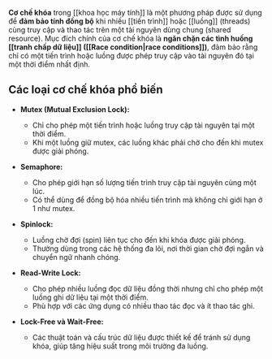 **Cơ chế khóa** trong [[khoa học máy tính]] là một phương pháp được sử dụng để **đảm bảo tính đồng bộ** khi nhiều [[tiến trình]] hoặc [[luồng]] (threads) cùng truy cập và thao tác trên một tài nguyên dùng chung (shared resource). Mục đích chính của cơ chế khóa là **ngăn chặn các tình huống [[tranh chấp dữ liệu]] ([[Race condition|race conditions]])**, đảm bảo rằng chỉ có một tiến trình hoặc luồng được phép truy cập vào tài nguyên đó tại một thời điểm nhất định.

## **Các loại cơ chế khóa phổ biến**

- **Mutex (Mutual Exclusion Lock):**
    
    - Chỉ cho phép một tiến trình hoặc luồng truy cập tài nguyên tại một thời điểm.
    - Khi một luồng giữ mutex, các luồng khác phải chờ cho đến khi mutex được giải phóng.
- **Semaphore:**
    
    - Cho phép giới hạn số lượng tiến trình truy cập tài nguyên cùng một lúc.
    - Có thể dùng để đồng bộ hóa nhiều tiến trình mà không chỉ giới hạn ở 1 như mutex.
- **Spinlock:**
    
    - Luồng chờ đợi (spin) liên tục cho đến khi khóa được giải phóng.
    - Thường dùng trong các hệ thống đa lõi, nơi thời gian chờ đợi ngắn và chuyển ngữ nhanh chóng.
- **Read-Write Lock:**
    
    - Cho phép nhiều luồng đọc dữ liệu đồng thời nhưng chỉ cho phép một luồng ghi dữ liệu tại một thời điểm.
    - Phù hợp với các ứng dụng có nhiều thao tác đọc và ít thao tác ghi.
- **Lock-Free và Wait-Free:**
    
    - Các thuật toán và cấu trúc dữ liệu được thiết kế để tránh sử dụng khóa, giúp tăng hiệu suất trong môi trường đa luồng.